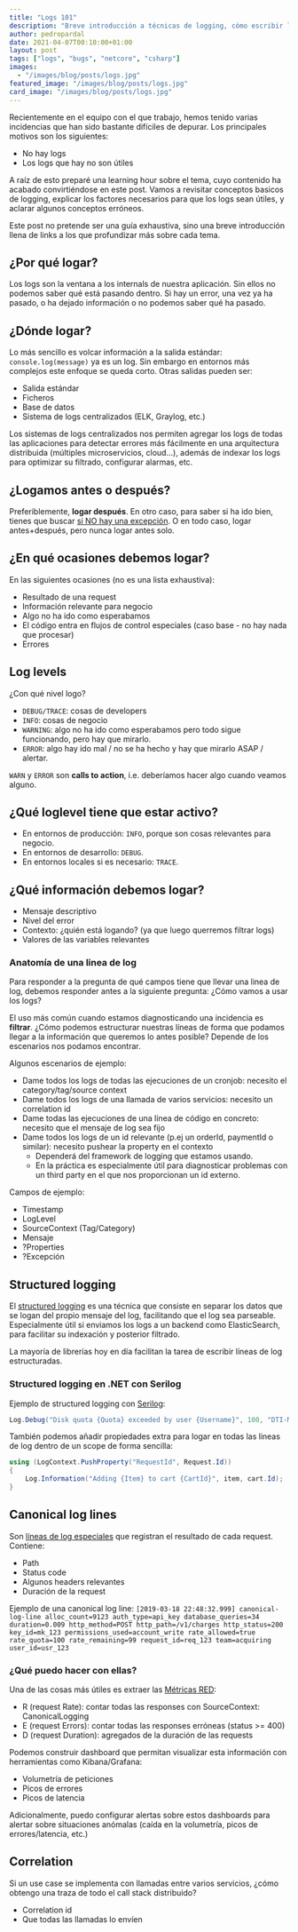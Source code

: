 ```yaml
---
title: "Logs 101"
description: "Breve introducción a técnicas de logging, cómo escribir logs útiles que faciliten la tarea de diagnóstico de incidencias en aplicaciones software."
author: pedropardal
date: 2021-04-07T00:10:00+01:00
layout: post
tags: ["logs", "bugs", "netcore", "csharp"]
images:
  - "/images/blog/posts/logs.jpg"
featured_image: "/images/blog/posts/logs.jpg"
card_image: "/images/blog/posts/logs.jpg"
---
```


Recientemente en el equipo con el que trabajo, hemos tenido varias incidencias que han sido bastante difíciles de depurar. Los principales motivos son los siguientes:

- No hay logs
- Los logs que hay no son útiles

A raíz de esto preparé una learning hour sobre el tema, cuyo contenido ha acabado convirtiéndose en este post. Vamos a revisitar conceptos basicos de logging, explicar los factores necesarios para que los logs sean útiles, y aclarar algunos conceptos erróneos.

Este post no pretende ser una guía exhaustiva, sino una breve introducción llena de links a los que profundizar más sobre cada tema.

## ¿Por qué logar?

Los logs son la ventana a los internals de nuestra aplicación. Sin ellos no podemos saber qué está pasando dentro. Si hay un error, una vez ya ha pasado, o ha dejado información o no podemos saber qué ha pasado.

## ¿Dónde logar?

Lo más sencillo es volcar información a la salida estándar: `console.log(message)` ya es un log. Sin embargo en entornos más complejos este enfoque se queda corto. Otras salidas pueden ser:

- Salida estándar
- Ficheros
- Base de datos
- Sistema de logs centralizados (ELK, Graylog, etc.)

Los sistemas de logs centralizados nos permiten agregar los logs de todas las aplicaciones para detectar errores más fácilmente en una arquitectura distribuida (múltiples microservicios, cloud...), además de indexar los logs para optimizar su filtrado, configurar alarmas, etc.

## ¿Logamos antes o después?

Preferiblemente, **logar después**. En otro caso, para saber si ha ido bien, tienes que buscar [si NO hay una excepción](https://tuhrig.de/my-logging-best-practices/).
O en todo caso, logar antes+después, pero nunca logar antes solo.

## ¿En qué ocasiones debemos logar?

En las siguientes ocasiones (no es una lista exhaustiva):

- Resultado de una request
- Información relevante para negocio
- Algo no ha ido como esperabamos
- El código entra en flujos de control especiales (caso base - no hay nada que procesar)
- Errores

## Log levels

¿Con qué nivel logo?

- `DEBUG/TRACE`: cosas de developers
- `INFO`: cosas de negocio
- `WARNING`: algo no ha ido como esperabamos pero todo sigue funcionando, pero hay que mirarlo.
- `ERROR`: algo hay ido mal / no se ha hecho y hay que mirarlo ASAP / alertar.

`WARN` y `ERROR` son **calls to action**, i.e. deberíamos hacer algo cuando veamos alguno.

## ¿Qué loglevel tiene que estar activo?

- En entornos de producción: `INFO`, porque son cosas relevantes para negocio.
- En entornos de desarrollo: `DEBUG`.
- En entornos locales si es necesario: `TRACE`.

## ¿Qué información debemos logar?

- Mensaje descriptivo
- Nivel del error
- Contexto: ¿quién está logando? (ya que luego querremos filtrar logs)
- Valores de las variables relevantes

### Anatomía de una linea de log

Para responder a la pregunta de qué campos tiene que llevar una linea de log, debemos responder antes a la siguiente pregunta: ¿Cómo vamos a usar los logs?

El uso más común cuando estamos diagnosticando una incidencia es **filtrar**. ¿Cómo podemos estructurar nuestras líneas de forma que podamos llegar a la información que queremos lo antes posible? Depende de los escenarios nos podamos encontrar.

Algunos escenarios de ejemplo:

- Dame todos los logs de todas las ejecuciones de un cronjob: necesito el category/tag/source context
- Dame todos los logs de una llamada de varios servicios: necesito un correlation id
- Dame todas las ejecuciones de una línea de código en concreto: necesito que el mensaje de log sea fijo
- Dame todos los logs de un id relevante (p.ej un orderId, paymentId o similar): necesito pushear la property en el contexto
  - Dependerá del framework de logging que estamos usando.
  - En la práctica es especialmente útil para diagnosticar problemas con un third party en el que nos proporcionan un id externo.

Campos de ejemplo:

- Timestamp
- LogLevel
- SourceContext (Tag/Category)
- Mensaje
- ?Properties
- ?Excepción

## Structured logging

El [structured logging](https://stackify.com/what-is-structured-logging-and-why-developers-need-it/) es una técnica que consiste en separar los datos que se logan del propio mensaje del log, facilitando que el log sea parseable. Especialmente útil si enviamos los logs a un backend como ElasticSearch, para facilitar su indexación y posterior filtrado.

La mayoría de librerías hoy en día facilitan la tarea de escribir líneas de log estructuradas.

### Structured logging en .NET con Serilog

Ejemplo de structured logging con [Serilog](https://benfoster.io/blog/serilog-best-practices):

```csharp
Log.Debug("Disk quota {Quota} exceeded by user {Username}", 100, "DTI-Matt");
```

También podemos añadir propiedades extra para logar en todas las lineas de log dentro de un scope de forma sencilla:

```csharp
using (LogContext.PushProperty("RequestId", Request.Id))
{
    Log.Information("Adding {Item} to cart {CartId}", item, cart.Id);
}
```

## Canonical log lines

Son [líneas de log especiales](https://stripe.com/blog/canonical-log-lines) que registran el resultado de cada request. Contiene:

- Path
- Status code
- Algunos headers relevantes
- Duración de la request

Ejemplo de una canonical log line:
`[2019-03-18 22:48:32.999] canonical-log-line alloc_count=9123 auth_type=api_key database_queries=34 duration=0.009 http_method=POST http_path=/v1/charges http_status=200 key_id=mk_123 permissions_used=account_write rate_allowed=true rate_quota=100 rate_remaining=99 request_id=req_123 team=acquiring user_id=usr_123`

### ¿Qué puedo hacer con ellas?

Una de las cosas más útiles es extraer las [Métricas RED](https://www.weave.works/blog/the-red-method-key-metrics-for-microservices-architecture/):

- R (request Rate): contar todas las responses con SourceContext: CanonicalLogging
- E (request Errors): contar todas las responses erróneas (status >= 400)
- D (request Duration): agregados de la duración de las requests

Podemos construir dashboard que permitan visualizar esta información con herramientas como Kibana/Grafana:

- Volumetría de peticiones
- Picos de errores
- Picos de latencia

Adicionalmente, puedo configurar alertas sobre estos dashboards para alertar sobre situaciones anómalas (caída en la volumetría, picos de errores/latencia, etc.)

## Correlation

Si un use case se implementa con llamadas entre varios servicios, ¿cómo obtengo una traza de todo el call stack distribuido?

- Correlation id
- Que todas las llamadas lo envíen
